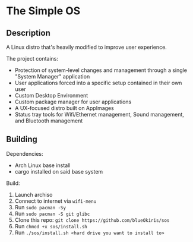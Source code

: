 # The Simple OS

## Description

A Linux distro that's heavily modified to improve user experience.

The project contains:
- Protection of system-level changes and management through a single "System Manager" application
- User applications forced into a specific setup contained in their own user
- Custom Desktop Environment
- Custom package manager for user applications
- A UX-focused distro built on AppImages
- Status tray tools for Wifi/Ethernet management, Sound management, and Bluetooth management

## Building

Dependencies:
- Arch Linux base install
- cargo installed on said base system

Build:
1. Launch archiso
2. Connect to internet via `wifi-menu`
3. Run `sudo pacman -Sy`
4. Run `sudo pacman -S git glibc`
5. Clone this repo: `git clone https://github.com/blueOkiris/sos`
6. Run `chmod +x sos/install.sh`
7. Run `./sos/install.sh <hard drive you want to install to>`
